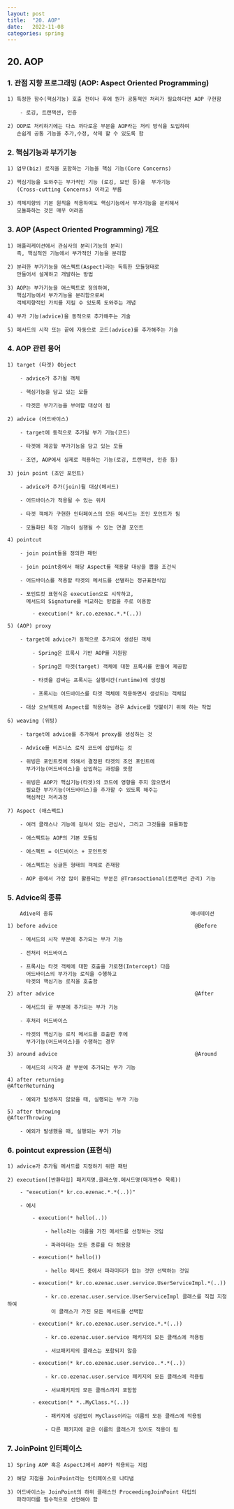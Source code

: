 ```yaml
---
layout: post
title:  "20. AOP"
date:   2022-11-08
categories: spring
---
```


## 20. AOP

### 1. 관점 지향 프로그래밍 (AOP: Aspect Oriented Programming)

    1) 특정한 함수(핵심기능) 호출 전이나 후에 뭔가 공통적인 처리가 필요하다면 AOP 구현함

        - 로깅, 트랜잭션, 인증 

    2) OOP로 처리하기에는 다소 까다로운 부분을 AOP라는 처리 방식을 도입하여 
       손쉽게 공통 기능을 추가,수정, 삭제 할 수 있도록 함         

### 2. 핵심기능과 부가기능  

    1) 업무(biz) 로직을 포함하는 기능을 핵심 기능(Core Concerns)

    2) 핵심기능을 도와주는 부가적인 기능 (로깅, 보안 등)을  부가기능 
       (Cross-cutting Concerns) 이라고 부름

    3) 객체지향의 기본 원칙을 적용하여도 핵심기능에서 부가기능을 분리해서
       모듈화하는 것은 매우 어려움

### 3. AOP (Aspect Oriented Programming) 개요       

    1) 애플리케이션에서 관심사의 분리(기능의 분리)
       즉, 핵심적인 기능에서 부가적인 기능을 분리함

    2) 분리한 부가기능을 애스펙트(Aspect)라는 독특한 모듈형태로 
       만들어서 설계하고 개발하는 방법    

    3) AOP는 부가기능을 애스펙트로 정의하여,
       핵심기능에서 부가기능을 분리함으로써
       객체지향적인 가치를 지킬 수 있도록 도와주는 개념 

    4) 부가 기능(advice)을 동적으로 추가해주는 기술

    5) 메서드의 시작 또는 끝에 자동으로 코드(advice)를 추가해주는 기술   

### 4. AOP 관련 용어 

    1) target (타겟) Object 

        - advice가 추가될 객체   

        - 핵심기능을 담고 있는 모듈

        - 타겟은 부가기능을 부여할 대상이 됨  

    2) advice (어드바이스)

        - target에 동적으로 추가될 부가 기능(코드)  

        - 타겟에 제공할 부가기능을 담고 있는 모듈 

        - 조언, AOP에서 실제로 적용하는 기능(로깅, 트랜잭션, 인증 등)

    3) join point (조인 포인트)

        - advice가 추가(join)될 대상(메서드)      

        - 어드바이스가 적용될 수 있는 위치     

        - 타겟 객체가 구현한 인터페이스의 모든 메서드는 조인 포인트가 됨

        - 모듈화된 특정 기능이 실행될 수 있는 연결 포인트 

    4) pointcut 

        - join point들을 정의한 패턴 

        - join point중에서 해당 Aspect를 적용할 대상을 뽑을 조건식

        - 어드바이스를 적용할 타겟의 메서드를 선별하는 정규표현식임

        - 포인트컷 표현식은 execution으로 시작하고,
          메서드의 Signature를 비교하는 방법을 주로 이용함

            - execution(* kr.co.ezenac.*.*(..))

    5) (AOP) proxy

        - target에 advice가 동적으로 추가되어 생성된 객체

            - Spring은 프록시 기반 AOP를 지원함 

            - Spring은 타겟(target) 객체에 대한 프록시를 만들어 제공함 

            - 타겟을 감싸는 프록시는 실행시간(runtime)에 생성됨

            - 프록시는 어드바이스를 타겟 객체에 적용하면서 생성되는 객체임

        - 대상 오브젝트에 Aspect를 적용하는 경우 Advice를 덧붙이기 위해 하는 작업

    6) weaving (위빙)

        - target에 advice를 추가해서 proxy를 생성하는 것

        - Advice를 비즈니스 로직 코드에 삽입하는 것

        - 위빙은 포인트컷에 의해서 결정된 타겟의 조인 포인트에 
          부가기능(어드바이스)을 삽입하는 과정을 뜻함

        - 위빙은 AOP가 핵심기능(타겟)의 코드에 영향을 주지 않으면서
          필요한 부가기능(어드바이스)을 추가할 수 있도록 해주는 
          핵심적인 처리과정

    7) Aspect (애스펙트)

        - 여러 클래스나 기능에 걸쳐서 있는 관심사, 그리고 그것들을 묘듈화함

        - 애스펙트는 AOP의 기본 모듈임          

        - 애스펙트 = 어드바이스 + 포인트컷 

        - 애스펙트는 싱글톤 형태의 객체로 존재함

        - AOP 중에서 가장 많이 활용되는 부분은 @Transactional(트랜잭션 관리) 기능

### 5. Advice의 종류                                              

        Adive의 종류                                            애너테이션

    1) before advice                                            @Before

        - 메서드의 시작 부분에 추가되는 부가 기능 

        - 전처리 어드바이스 

        - 프록시는 타겟 객체에 대한 호출을 가로챈(Intercept) 다음
          어드바이스의 부가기능 로직을 수행하고 
          타겟의 핵심기능 로직을 호출함 

    2) after advice                                             @After

        - 메서드의 끝 부분에 추가되는 부가 기능

        - 후처리 어드바이스  

        - 타겟의 핵심기능 로직 메서드를 호출한 후에 
          부가기능(어드바이스)을 수행하는 경우

    3) around advice                                            @Around

        - 메서드의 시작과 끝 부분에 추가되는 부가 기능 

    4) after returning                                          @AfterReturning

        - 예외가 발생하지 않았을 때, 실행되는 부가 기능                     

    5) after throwing                                           @AfterThrowing

        - 예외가 발생했을 때, 실행되는 부가 기능 

### 6. pointcut expression (표현식) 

    1) advice가 추가될 메서드를 지정하기 위한 패턴 

    2) execution([반환타입] 패키지명.클래스명.메서드명(매개변수 목록))

        - "execution(* kr.co.ezenac.*.*(..))"

        - 예시

            - execution(* hello(..))

                - hello라는 이름을 가진 메서드를 선정하는 것임

                - 파라미터는 모든 종류를 다 허용함 

            - execution(* hello())   

                - hello 메서드 중에서 파라미터가 없는 것만 선택하는 것임

            - execution(* kr.co.ezenac.user.service.UserServiceImpl.*(..))

                - kr.co.ezenac.user.service.UserServiceImpl 클래스를 직접 지정하여
                  이 클래스가 가진 모든 메서드를 선택함

            - execution(* kr.co.ezenac.user.service.*.*(..))  

                - kr.co.ezenac.user.service 패키지의 모든 클래스에 적용됨

                - 서브패키지의 클래스는 포함되지 않음           

            - execution(* kr.co.ezenac.user.service..*.*(..))  

                - kr.co.ezenac.user.service 패키지의 모든 클래스에 적용됨

                - 서브패키지의 모든 클래스까지 포함함 

            - execution(* *..MyClass.*(..))     

                - 패키지에 상관없이 MyClass이라는 이름의 모든 클래스에 적용됨

                - 다른 패키지에 같은 이름의 클래스가 있어도 적용이 됨  

### 7. JoinPoint 인터페이스 

    1) Spring AOP 혹은 AspectJ에서 AOP가 적용되는 지점

    2) 해당 지점을 JoinPoint라는 인터페이스로 나타냄

    3) 어드바이스는 JoinPoint의 하위 클래스인 ProceedingJoinPoint 타입의
       파라미터를 필수적으로 선언해야 함